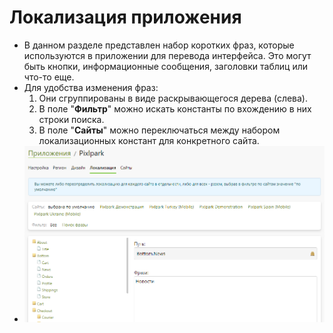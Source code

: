 # Локализация приложения
* В данном разделе представлен набор коротких фраз, которые используются в приложении для перевода интерфейса. Это могут быть кнопки, информационные сообщения, заголовки таблиц или что-то еще.
* Для удобства изменения фраз:
    1. Они сгруппированы в виде раскрывающегося дерева (слева).
    1. В поле "__Фильтр__" можно искать константы по вхождению в них строки поиска.
    1. В поле "__Сайты__" можно переключаться между набором локализационных констант для конкретного сайта.
* ![](../_media/app/localization.png)